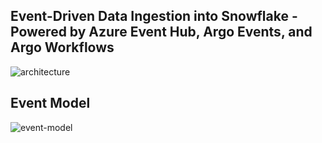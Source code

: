 ## Event-Driven Data Ingestion into Snowflake - Powered by Azure Event Hub, Argo Events, and Argo Workflows
![architecture](https://github.com/user-attachments/assets/c37fd0af-aa9a-432c-9add-da76e24cb7a1)

## Event Model
![event-model](https://github.com/user-attachments/assets/3a96ec52-e63f-4376-85cf-e0c3e86da95d)

